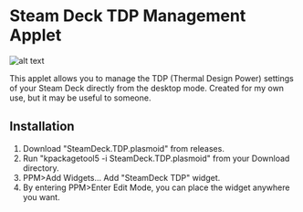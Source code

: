 # Steam Deck TDP Management Applet

![alt text](https://i.imgur.com/pxDZ3mH.png)

This applet allows you to manage the TDP (Thermal Design Power) settings of your Steam Deck directly from the desktop mode. Created for my own use, but it may be useful to someone.

## Installation

1. Download "SteamDeck.TDP.plasmoid" from releases.
2. Run "kpackagetool5 -i SteamDeck.TDP.plasmoid" from your Download directory.
3. PPM>Add Widgets... Add "SteamDeck TDP" widget.
4. By entering PPM>Enter Edit Mode, you can place the widget anywhere you want.




